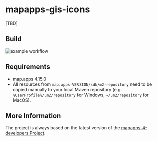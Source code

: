 # mapapps-gis-icons
[TBD]
## Build

![example workflow](https://github.com/conterra/mapapps-devnet-blueprint/actions/workflows/devnet-bundle-snapshot.yml/badge.svg)

## Requirements

-   map.apps 4.15.0
-   All resources from `map.apps-VERSION/sdk/m2-repository` need to be copied manually to your local Maven repository (e.g. `%UserProfile%/.m2/repository` for Windows, `~/.m2/repository` for MacOS).

## More Information

The project is always based on the latest version of the [mapapps-4-developers Project](https://github.com/conterra/mapapps-4-developers).
